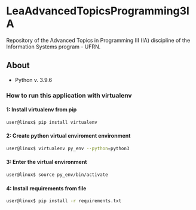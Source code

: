 # LeaAdvancedTopicsProgramming3IA

Repository of the Advanced Topics in Programming III (IA) discipline of the Information Systems program - UFRN.

## About

- Python v. 3.9.6

### How to run this application with virtualenv

#### 1: Install **virtualenv** from pip

```sh
user@linux$ pip install virtualenv
```

#### 2: Create python virtual enviroment environment

```sh
user@linux$ virtualenv py_env --python=python3
```

#### 3: Enter the virtual environment

```sh
user@linux$ source py_env/bin/activate

```

#### 4: Install requirements from file

```sh
user@linux$ pip install -r requirements.txt
```
